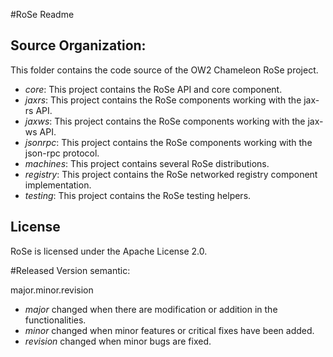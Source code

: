 
#RoSe Readme 


## Source Organization: 

This folder contains the code source of the OW2 Chameleon RoSe project.

  - _core_: This project contains the RoSe API and core component.  
  - _jaxrs_: This project contains the RoSe components working with the jax-rs API.
  - _jaxws_: This project contains the RoSe components working with the jax-ws API.
  - _jsonrpc_: This project contains the RoSe components working with the json-rpc protocol.
  - _machines_: This project contains several RoSe distributions. 
  - _registry_: This project contains the RoSe networked registry component implementation.
  - _testing_: This project contains the RoSe testing helpers.  

## License

RoSe is licensed under the Apache License 2.0.


#Released Version semantic: 

 major.minor.revision 

 * _major_ changed when there are modification or addition in the functionalities. 
 * _minor_ changed when minor features or critical fixes have been added.
 * _revision_ changed when minor bugs are fixed.



